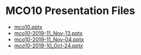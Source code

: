 <!--
This is a machine generated file, and should not be edited, as it will be overwritten with future updates.
-->

# MCO10 Presentation Files

- [mco10.pptx](http://cdn.tailwindtraders.com/assets/mco/mco10/mco10.pptx)
- [mco10-2019-11_Nov-13.pptx](http://cdn.tailwindtraders.com/assets/mco/mco10/mco10-2019-11_Nov-13.pptx)
- [mco10-2019-11_Nov-04.pptx](http://cdn.tailwindtraders.com/assets/mco/mco10/mco10-2019-11_Nov-04.pptx)
- [mco10-2019-10_Oct-24.pptx](http://cdn.tailwindtraders.com/assets/mco/mco10/mco10-2019-10_Oct-24.pptx)



